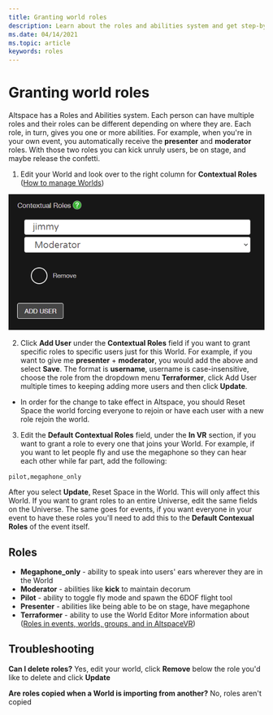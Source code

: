 ```yaml
---
title: Granting world roles
description: Learn about the roles and abilities system and get step-by-step instructions for giving users roles in your AltspaceVR worlds.
ms.date: 04/14/2021
ms.topic: article
keywords: roles
---
```


# Granting world roles

Altspace has a Roles and Abilities system. Each person can have multiple roles and their roles can be different depending on where they are. Each role, in turn, gives you one or more abilities. For example, when you're in your own event, you automatically receive the **presenter** and **moderator** roles. With those two roles you can kick unruly users, be on stage, and maybe release the confetti. 

1. Edit your World and look over to the right column for **Contextual Roles** ([How to manage Worlds](managing-worlds.md))

![Changing roles in Contextual Roles section of worlds](images/granting-roles.png)

2. Click **Add User** under the **Contextual Roles** field if you want to grant specific roles to specific users just for this World. For example, if you want to give me **presenter** + **moderator**, you would add the above and select **Save**. The format is **username**, username is case-insensitive, choose the role from the dropdown menu **Terraformer**, click Add User multiple times to keeping adding more users and then click **Update**.

* In order for the change to take effect in Altspace, you should Reset Space the world forcing everyone to rejoin or have each user with a new role rejoin the world.

3. Edit the **Default Contextual Roles** field, under the **In VR** section, if you want to grant a role to every one that joins your World. For example, if you want to let people fly and use the megaphone so they can hear each other while far part, add the following:

```
pilot,megaphone_only
```

After you select **Update**, Reset Space in the World. This will only affect this World. If you want to grant roles to an entire Universe, edit the same fields on the Universe. The same goes for events, if you want everyone in your event to have these roles you'll need to add this to the **Default Contexual Roles** of the event itself.

## Roles

* **Megaphone_only** - ability to speak into users' ears wherever they are in the World
* **Moderator** - abilities like **kick** to maintain decorum
* **Pilot** - ability to toggle fly mode and spawn the 6DOF flight tool
* **Presenter** - abilities like being able to be on stage, have megaphone
* **Terraformer** - ability to use the World Editor
More information about ([Roles in events, worlds, groups, and in AltspaceVR](../getting-started/roles.md))

## Troubleshooting

**Can I delete roles?**
Yes, edit your world, click **Remove** below the role you'd like to delete and click **Update**

**Are roles copied when a World is importing from another?**
No, roles aren't copied
